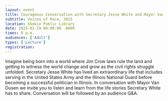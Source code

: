 ```yaml
---
layout: event
title: Courageous Conversation with Secretary Jesse White and Mayor Van Dusen
subtitle: Voices of Race, 2015
location: Skokie Public Library
date: 2015-01-19 00:00:00 -0600
times: 6 p.m.
audiences: ['Adult']
types: ['Lecture']
registration: 
---
```

Imagine being born into a world where Jim Crow laws rule the land and getting to witness the world change and grow as the civil rights struggle unfolded. Secretary Jesse White has lived an extraordinary life that includes serving in the United States Army and the Illinois National Guard before becoming a successful  politician in Illinois. In conversation with Mayor Van Dusen we invite you to listen and learn from the life stories Secretary White has to share. Conversation will be followed by an audience Q&A.
